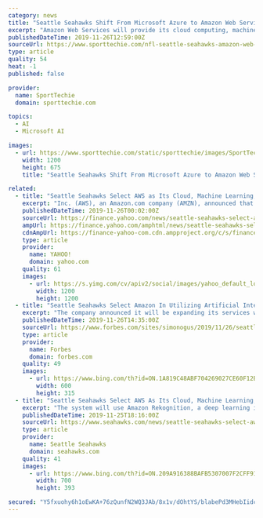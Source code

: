 ```yaml
---
category: news
title: "Seattle Seahawks Shift From Microsoft Azure to Amazon Web Services"
excerpt: "Amazon Web Services will provide its cloud computing, machine learning and artificial intelligence capabilities to the Seattle Seahawks ... Sports Media Production & Consumption Seattle’s internal IT systems previously ran on Microsoft Azure but will now operate on AWS as part of a five-year contract with Amazon, according to The Seattle ..."
publishedDateTime: 2019-11-26T12:59:00Z
sourceUrl: https://www.sporttechie.com/nfl-seattle-seahawks-amazon-web-services
type: article
quality: 54
heat: -1
published: false

provider:
  name: SportTechie
  domain: sporttechie.com

topics:
  - AI
  - Microsoft AI

images:
  - url: https://www.sporttechie.com/static/sporttechie/images/SportTechie-image.png
    width: 1200
    height: 675
    title: "Seattle Seahawks Shift From Microsoft Azure to Amazon Web Services"

related:
  - title: "Seattle Seahawks Select AWS as Its Cloud, Machine Learning, and Artificial Intelligence Provider"
    excerpt: "Inc. (AWS), an Amazon.com company (AMZN), announced that AWS is now a cloud, machine learning (ML), and artificial intelligence (AI) provider for the Seattle Seahawks. In addition to moving the vast majority of its infrastructure to AWS, the National Football League (NFL) team will use the breadth and depth of AWS’s services, including ..."
    publishedDateTime: 2019-11-26T00:02:00Z
    sourceUrl: https://finance.yahoo.com/news/seattle-seahawks-select-aws-cloud-140000784.html
    ampUrl: https://finance.yahoo.com/amphtml/news/seattle-seahawks-select-aws-cloud-140000784.html
    cdnAmpUrl: https://finance-yahoo-com.cdn.ampproject.org/c/s/finance.yahoo.com/amphtml/news/seattle-seahawks-select-aws-cloud-140000784.html
    type: article
    provider:
      name: YAHOO!
      domain: yahoo.com
    quality: 61
    images:
      - url: https://s.yimg.com/cv/apiv2/social/images/yahoo_default_logo-1200x1200.png
        width: 1200
        height: 1200
  - title: "Seattle Seahawks Select Amazon In Utilizing Artificial Intelligence To Help Make Smarter Decisions On The Field"
    excerpt: "The company announced it will be expanding its services within the NFL, after partnering with the Seattle Seahawks to provide the team with its cloud and machine learning/artificial intelligence offerings. In the comprehensive partnership, the company will move the vast majority of its infrastructure to AWS and will also provide wide-ranging ..."
    publishedDateTime: 2019-11-26T14:35:00Z
    sourceUrl: https://www.forbes.com/sites/simonogus/2019/11/26/seattle-seahawks-select-amazon-in-utilizing-artificial-intelligence-to-help-make-smarter-decisions-on-the-field/
    type: article
    provider:
      name: Forbes
      domain: forbes.com
    quality: 49
    images:
      - url: https://www.bing.com/th?id=ON.1A819C48ABF704269027CE60F12B9CCA
        width: 600
        height: 315
  - title: "Seattle Seahawks Select AWS As Its Cloud, Machine Learning, And Artificial Intelligence Provider"
    excerpt: "The system will use Amazon Rekognition, a deep learning image and video analysis service, to identify and track players, and give the organization a better understanding of their opponents’ defensive and offensive strategies. Using Amazon SageMaker, a fully managed service to build, train, and deploy ML models, the Seahawks can analyze the ..."
    publishedDateTime: 2019-11-25T18:16:00Z
    sourceUrl: https://www.seahawks.com/news/seattle-seahawks-select-aws-as-its-cloud-machine-learning-and-artificial-intelli
    type: article
    provider:
      name: Seattle Seahawks
      domain: seahawks.com
    quality: 41
    images:
      - url: https://www.bing.com/th?id=ON.209A916388BAFB5307007F2CFF915713
        width: 700
        height: 393

secured: "Y5fxuohy6h1oEwKA+76zQunfN2WQ3JAb/8x1v/dOhtYS/blabePd3MHebIidcfOwGR2xtFnxFFLEgy2zAYSOtI/NkDtS8eAtQRnjKt57+Q1k4drMN/kTGioQ8+XXxhf7RfawM5GxvAQMxLHGfERJBcwWCOms1kr55PA3xeKViEocHMLmlS3hushZzZHGhDg8S4obFleFRkptE4daq2LkgCJPmZVjY0f1gxhwyZBU0SrNGc24cxB0UHpVlGuyVtj7CVsBDtVu2jqp8omMuV3UJg==;1v3k3fkwElv6ELaei7mEPg=="
---
```


